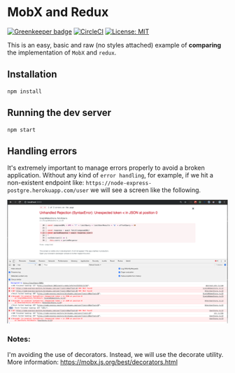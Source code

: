 # MobX and Redux

[![Greenkeeper badge](https://badges.greenkeeper.io/alpersonalwebsite/react-mobx-redux.svg)](https://greenkeeper.io/)
[![CircleCI](https://circleci.com/gh/alpersonalwebsite/react-mobx-redux.svg?style=shield)](https://circleci.com/gh/alpersonalwebsite/react-mobx-redux)
[![License: MIT](https://img.shields.io/badge/License-MIT-brightgreen.svg)](https://opensource.org/licenses/MIT)

This is an easy, basic and raw (no styles attached) example of **comparing** the implementation of `MobX` and `redux`.

## Installation
```
npm install
```

## Running the dev server
```
npm start
```

## Handling errors
It's extremely important to manage errors properly to avoid a broken application.
Without any kind of `error handling`, for example, if we hit a non-existent endpoint like: `https://node-express-postgre.herokuapp.com/user` we will see a screen like the following.

![Unhandled Rejection](./images/unhandled-rejection.png)


### Notes:
I'm avoiding the use of decorators. Instead, we will use the decorate utility. More information: https://mobx.js.org/best/decorators.html


